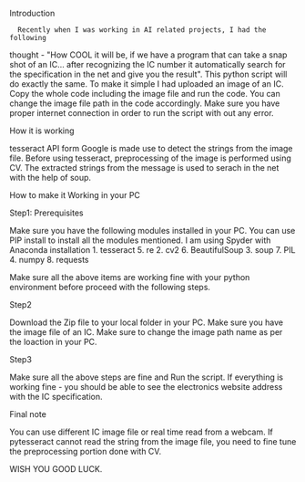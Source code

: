 Introduction

      Recently when I was working in AI related projects, I had the following
thought - "How COOL it will be, if we have a program that can take a snap
shot of an IC... after recognizing the IC number it automatically search 
for the specification in the net and give you the result".
	  This python script will do exactly the same. To make it simple I had
uploaded an image of an IC. Copy the whole code including the image file and 
run the code. You can change the image file path in the code accordingly. 
Make sure you have proper internet connection in order to run the 
script with out any error. 

How it is working


tesseract API form Google is made use to detect the strings from the image file. 
Before using tesseract, preprocessing of the image is performed using CV.
The extracted strings from the message is used to serach in the net with the 
help of soup.

How to make it Working in your PC


Step1: Prerequisites

Make sure you have the following modules installed in your PC. You can use PIP 
install to install all the modules mentioned. I am using Spyder with Anaconda installation
	1. tesseract		5. re
	2. cv2				6. BeautifulSoup 
	3. soup				7. PIL
	4. numpy			8. requests
	

Make sure all the above items are working fine with your python environment before
proceed with the following steps.

Step2 

Download the Zip file to your local folder in your PC. Make sure you have the image
file of an IC. Make sure to change the image path name as per the loaction in your PC.

Step3 

Make sure all the above steps are fine and Run the script.
If everything is working fine - you should be able to see the electronics website
address with the IC specification.

Final note

You can use different IC image file or real time read from a webcam.
If pytesseract cannot read the string from the image file, you need to fine tune the preprocessing 
portion done with CV.

WISH YOU GOOD LUCK.
